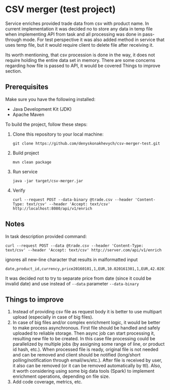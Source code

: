 # CSV merger (test project)

Service enriches provided trade data from csv with product name.
In current implementation it was decided no to store any data in temp file when implementing API from task and all processing was done in pass-through mode.
For test perspective it was also added method in service that uses temp file, but it would require client to delete file after receiving it.

Its worth mentioning, that csv procession is done in the way, it does not require holding the entire data set in memory.
There are some concerns regarding how file is passed to API, it would be covered Things to improve section.

## Prerequisites

Make sure you have the following installed:

- Java Development Kit (JDK)
- Apache Maven

To build the project, follow these steps:

1. Clone this repository to your local machine:
   ```shell
   git clone https://github.com/denyskonakhevych/csv-merger-test.git
   ```

2. Build project
   ```shell
   mvn clean package
   ```

3. Run service
   ```shell
   java -jar target/csv-merger.jar
   ```

4. Verify 
   ```shell
   curl --request POST --data-binary @trade.csv --header 'Content-Type: text/csv' --header 'Accept: text/csv' http://localhost:8080/api/v1/enrich
   ```

## Notes

In task description provided command:

   ```shell
   curl --request POST --data @trade.csv --header 'Content-Type: text/csv' --header 'Accept: text/csv' http://server.com/api/v1/enrich
   ```

ignores all new-line character that results in malformatted input

   ```text
   date,product_id,currency,price20160101,1,EUR,10.020161301,1,EUR,42.020160101,2,EUR,20.120160101,3,EUR,30.3420160101,11,EUR,35.34
   ```

It was decided not to try to separate price from date (since it could be invalid date) and use instead of `--data` parameter `--data-binary` 

## Things to improve

1. Instead of providing csv file as request body it is better to use multipart upload (especially in case of big files).
2. In case of big files and/or complex enrichment logic, it would be better to make process asynchronous. First file should be handled and safely uploaded to reliable storage. Then async job can start processing it, resulting new file to be created. In this case file processing could be parallelized by multiple jobs (by assigning some range of line, or product id hash, etc.). When processed file is ready, original file is not needed and can be removed and client should be notified (long/short polling/notification through email/ws/etc.). After file is received by user, it also can be removed (or it can be removed automatically by ttl). Also, it worth considering using some big data tools (Spark) to implement enrichment operations, depending on file size.
3. Add code coverage, metrics, etc.